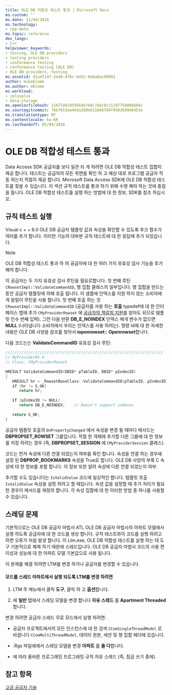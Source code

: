 ```yaml
---
title: OLE DB 적합성 테스트 통과 | Microsoft Docs
ms.custom: ''
ms.date: 11/04/2016
ms.technology:
- cpp-data
ms.topic: reference
dev_langs:
- C++
helpviewer_keywords:
- testing, OLE DB providers
- testing providers
- conformance testing
- conformance testing [OLE DB]
- OLE DB providers, testing
ms.assetid: d1a4f147-2edd-476c-b452-0e6a0ac09891
author: mikeblome
ms.author: mblome
ms.workload:
- cplusplus
- data-storage
ms.openlocfilehash: 11677e6295956de768c7ebc0c113d775b066bb0c
ms.sourcegitcommit: 76b7653ae443a2b8eb1186b789f8503609d6453e
ms.translationtype: MT
ms.contentlocale: ko-KR
ms.lasthandoff: 05/04/2018
---
```

# <a name="passing-ole-db-conformance-tests"></a>OLE DB 적합성 테스트 통과
Data Access SDK 공급자를 보다 일관 되 게 하려면 OLE DB 적합성 테스트 집합이 제공 합니다. 테스트는 공급자의 모든 측면을 확인 하 고 예상 대로 프로그램 공급자 작동 하는지 적절히 제공 합니다. Microsoft Data Access SDK에 OLE DB 적합성 테스트를 찾을 수 있습니다. 이 섹션 규칙 테스트를 통과 하기 위해 수행 해야 하는 것에 중점을 둡니다. OLE DB 적합성 테스트를 실행 하는 방법에 대 한 정보, SDK를 참조 하십시오.  
  
## <a name="running-the-conformance-tests"></a>규칙 테스트 실행  
 Visual c + + 6.0 OLE DB 공급자 템플릿 값과 속성을 확인할 수 있도록 후크 함수가 여러를 추가 합니다. 이러한 기능의 대부분 규칙 테스트에 대 한 응답에 추가 되었습니다.  
  
> [!NOTE]
>  OLE DB 적합성 테스트 통과 하 여 공급자에 대 한 여러 가지 유효성 검사 기능을 추가 해야 합니다.  
  
 이 공급자는 두 가지 유효성 검사 루틴을 필요로합니다. 첫 번째 루틴 `CRowsetImpl::ValidateCommandID`, 행 집합 클래스의 일부입니다. 행 집합을 만드는 동안 공급자 템플릿에 의해 호출 됩니다. 이 샘플에 인덱스를 지원 하지 않는 소비자에 게 알릴이 루틴을 사용 합니다. 첫 번째 호출 하는 것 `CRowsetImpl::ValidateCommandID` (공급자를 사용 하는 **호출** typedef에 대 한 인터페이스 맵에 추가 `CMyProviderRowset` 에 [공급자의 책갈피 지원](../../data/oledb/provider-support-for-bookmarks.md)를 않아도 되므로 템플릿 인수 번째 입력). 그런 다음 반환 **DB_E_NOINDEX** 인덱스 매개 변수가 없으면 **NULL** (나타냅니다 소비자에서 우리는 인덱스를 사용 하려는). 명령 Id에 대 한 자세한 내용은 OLE DB 사양을 참조를 찾아서 **iopenrowset:: Openrowset**합니다.  
  
 다음 코드는는 **ValidateCommandID** 유효성 검사 루틴:  
  
```cpp
/////////////////////////////////////////////////////////////////////  
// MyProviderRS.H  
// Class: CMyProviderRowset   
  
HRESULT ValidateCommandID(DBID* pTableID, DBID* pIndexID)  
{  
   HRESULT hr = _RowsetBaseClass::ValidateCommandID(pTableID, pIndexID);  
   if (hr != S_OK)  
      return hr;  
  
   if (pIndexID != NULL)  
      return DB_E_NOINDEX;    // Doesn't support indexes  
  
   return S_OK;  
}  
```  
  
 공급자 템플릿 호출의 `OnPropertyChanged` 에서 속성을 변경 될 때마다 메서드는 **DBPROPSET_ROWSET** 그룹입니다. 적절 한 개체에 추가할 다른 그룹에 대 한 정보를 저장 하려는 경우 (즉, **DBPROPSET_SESSION** 에 `CMyProviderSession` 클래스).  
  
 코드는 먼저 속성에 다른 연결 되었는지 여부를 확인 합니다. 속성을 연결 하는 경우에 설정 된 **DBPROP_BOOKMARKS** 속성을 True로 합니다. OLE DB 사양의 부록 C 속성에 대 한 정보를 포함 합니다. 이 정보 또한 알려 속성에 다른 연결 되었는지 여부.  
  
 추가할 수도 있습니다는 `IsValidValue` 코드에 일상적인 합니다. 템플릿 호출 `IsValidValue` 속성을 설정 하려고 할 때입니다. 속성 값을 설정할 때 추가 처리가 필요한 경우이 메서드를 재정의 합니다. 각 속성 집합에 대 한 이러한 방법 중 하나를 사용할 수 있습니다.  
  
## <a name="threading-issues"></a>스레딩 문제  
 기본적으로는 OLE DB 공급자 마법사 ATL OLE DB 공급자 마법사의 아파트 모델에서 실행 하도록 공급자에 대 한 코드를 생성 합니다. 규칙 테스트와이 코드를 실행 하려고 하면 오류가 처음 발생 합니다. 이 Ltm.exe, OLE DB 적합성 테스트를 실행 하는 데 도구 기본적으로 해제 하기 때문에 스레드입니다. OLE DB 공급자 마법사 코드의 사용 편이성과 성능에 대 한 아파트 모델 기본값으로 사용 됩니다.  
  
 이 문제를 해결 하려면 LTM를 변경 하거나 공급자를 변경할 수 있습니다.  
  
#### <a name="to-change-ltm-to-run-in-apartment-threaded-mode"></a>모드를 스레드 아파트에서 실행 되도록 LTM를 변경 하려면  
  
1.  LTM 주 메뉴에서 클릭 **도구**, 클릭 하 고 **옵션**합니다.  
  
2.  에 **일반** 탭에서 스레딩 모델을 변경 합니다 **자유 스레드** 를 **Apartment Threaded**합니다.  
  
 변경 하려면 공급자 스레드 무료 모드에서 실행 하려면:  
  
-   공급자 프로젝트에서의 모든 인스턴스에 대 한 검색 `CComSingleThreadModel` 로 바꿉니다 `CComMultiThreadModel`, 데이터 원본, 세션 및 행 집합 헤더에 있습니다.  
  
-   .Rgs 파일에에서 스레딩 모델을 변경 **아파트** 를 **둘 다**합니다.  
  
-   에 따라 올바른 프로그래밍 프로그래밍 규칙 자유 스레드 (즉, 잠금 쓰기 중에).  
  
## <a name="see-also"></a>참고 항목  
 [고급 공급자 기술](../../data/oledb/advanced-provider-techniques.md)